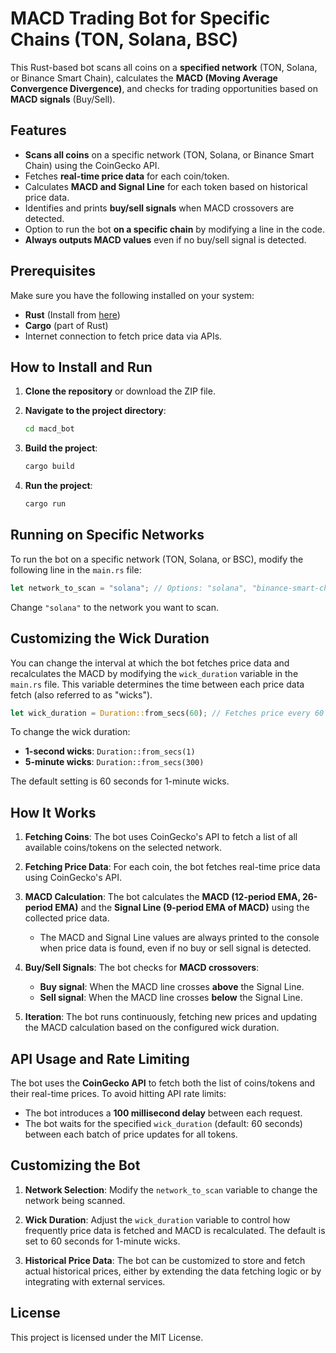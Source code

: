 
# MACD Trading Bot for Specific Chains (TON, Solana, BSC)

This Rust-based bot scans all coins on a **specified network** (TON, Solana, or Binance Smart Chain), calculates the **MACD (Moving Average Convergence Divergence)**, and checks for trading opportunities based on **MACD signals** (Buy/Sell).

## Features
- **Scans all coins** on a specific network (TON, Solana, or Binance Smart Chain) using the CoinGecko API.
- Fetches **real-time price data** for each coin/token.
- Calculates **MACD and Signal Line** for each token based on historical price data.
- Identifies and prints **buy/sell signals** when MACD crossovers are detected.
- Option to run the bot **on a specific chain** by modifying a line in the code.
- **Always outputs MACD values** even if no buy/sell signal is detected.

## Prerequisites

Make sure you have the following installed on your system:

- **Rust** (Install from [here](https://www.rust-lang.org/tools/install))
- **Cargo** (part of Rust)
- Internet connection to fetch price data via APIs.

## How to Install and Run

1. **Clone the repository** or download the ZIP file.
2. **Navigate to the project directory**:

   ```bash
   cd macd_bot
   ```

3. **Build the project**:

   ```bash
   cargo build
   ```

4. **Run the project**:

   ```bash
   cargo run
   ```

## Running on Specific Networks

To run the bot on a specific network (TON, Solana, or BSC), modify the following line in the `main.rs` file:

```rust
let network_to_scan = "solana"; // Options: "solana", "binance-smart-chain", or "ton"
```

Change `"solana"` to the network you want to scan.

## Customizing the Wick Duration

You can change the interval at which the bot fetches price data and recalculates the MACD by modifying the `wick_duration` variable in the `main.rs` file. This variable determines the time between each price data fetch (also referred to as "wicks").

```rust
let wick_duration = Duration::from_secs(60); // Fetches price every 60 seconds (1-minute wicks)
```

To change the wick duration:
- **1-second wicks**: `Duration::from_secs(1)`
- **5-minute wicks**: `Duration::from_secs(300)`
  
The default setting is 60 seconds for 1-minute wicks.

## How It Works

1. **Fetching Coins**: The bot uses CoinGecko's API to fetch a list of all available coins/tokens on the selected network.
   
2. **Fetching Price Data**: For each coin, the bot fetches real-time price data using CoinGecko's API.
   
3. **MACD Calculation**: The bot calculates the **MACD (12-period EMA, 26-period EMA)** and the **Signal Line (9-period EMA of MACD)** using the collected price data.
   - The MACD and Signal Line values are always printed to the console when price data is found, even if no buy or sell signal is detected.

4. **Buy/Sell Signals**: The bot checks for **MACD crossovers**:
   - **Buy signal**: When the MACD line crosses **above** the Signal Line.
   - **Sell signal**: When the MACD line crosses **below** the Signal Line.
   
5. **Iteration**: The bot runs continuously, fetching new prices and updating the MACD calculation based on the configured wick duration.

## API Usage and Rate Limiting

The bot uses the **CoinGecko API** to fetch both the list of coins/tokens and their real-time prices. To avoid hitting API rate limits:
- The bot introduces a **100 millisecond delay** between each request.
- The bot waits for the specified `wick_duration` (default: 60 seconds) between each batch of price updates for all tokens.

## Customizing the Bot

1. **Network Selection**: Modify the `network_to_scan` variable to change the network being scanned.

2. **Wick Duration**: Adjust the `wick_duration` variable to control how frequently price data is fetched and MACD is recalculated. The default is set to 60 seconds for 1-minute wicks.

3. **Historical Price Data**: The bot can be customized to store and fetch actual historical prices, either by extending the data fetching logic or by integrating with external services.

## License

This project is licensed under the MIT License.
